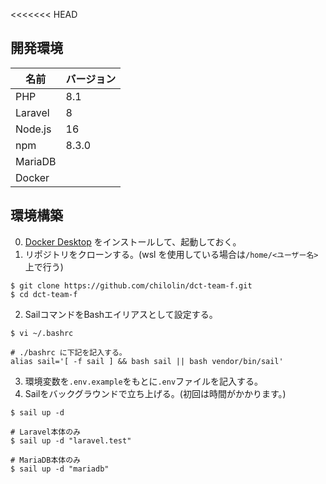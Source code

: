 <<<<<<< HEAD
## 開発環境
| 名前 | バージョン |
| --- | --- |
| PHP | 8.1 |
| Laravel | 8 |
| Node.js | 16 |
| npm | 8.3.0 |
| MariaDB | |
| Docker | |

## 環境構築
0. [Docker Desktop](https://docs.docker.com/desktop/windows/wsl/) をインストールして、起動しておく。
1. リポジトリをクローンする。(wsl を使用している場合は`/home/<ユーザー名>`上で行う)
```
$ git clone https://github.com/chilolin/dct-team-f.git
$ cd dct-team-f
```
2. SailコマンドをBashエイリアスとして設定する。
```
$ vi ~/.bashrc

# ./bashrc に下記を記入する。
alias sail='[ -f sail ] && bash sail || bash vendor/bin/sail'
```
3. 環境変数を`.env.example`をもとに`.env`ファイルを記入する。
4. Sailをバックグラウンドで立ち上げる。(初回は時間がかかります。)
```
$ sail up -d

# Laravel本体のみ
$ sail up -d "laravel.test"

# MariaDB本体のみ
$ sail up -d "mariadb"
```
